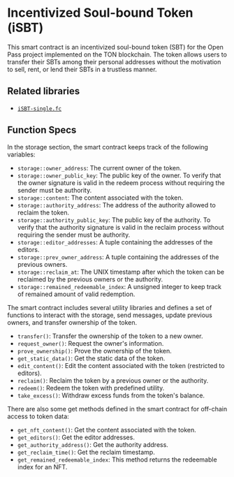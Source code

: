 # Incentivized Soul-bound Token (iSBT)


This smart contract is an incentivized soul-bound token (SBT) for the Open Pass project implemented on the TON blockchain. The token allows users to transfer their SBTs among their personal addresses without the motivation to sell, rent, or lend their SBTs in a trustless manner.

## Related libraries
- [`iSBT-single.fc`](https://github.com/moven0831/The-One-Pass-HackaTON/blob/main/contracts/sources/iSBT-single.fc)


## Function Specs
In the storage section, the smart contract keeps track of the following variables:

- `storage::owner_address`: The current owner of the token.
- `storage::owner_public_key`: The public key of the owner. To verify that the owner signature is valid in the redeem process without requiring the sender must be authority.
- `storage::content`: The content associated with the token.
- `storage::authority_address`: The address of the authority allowed to reclaim the token.
- `storage::authority_public_key`: The public key of the authority. To verify that the authority signature is valid in the reclaim process without requiring the sender must be authority.
- `storage::editor_addresses`: A tuple containing the addresses of the editors.
- `storage::prev_owner_address`: A tuple containing the addresses of the previous owners.
- `storage::reclaim_at`: The UNIX timestamp after which the token can be reclaimed by the previous owners or the authority.
- `storage::remained_redeemable_index`: A unsigned integer to keep track of remained amount of valid redemption.

The smart contract includes several utility libraries and defines a set of functions to interact with the storage, send messages, update previous owners, and transfer ownership of the token.

- `transfer()`: Transfer the ownership of the token to a new owner.
- `request_owner()`: Request the owner's information.
- `prove_ownership()`: Prove the ownership of the token.
- `get_static_data()`: Get the static data of the token.
- `edit_content()`: Edit the content associated with the token (restricted to editors).
- `reclaim()`: Reclaim the token by a previous owner or the authority.
- `redeem()`: Redeem the token with predefined utility.
- `take_excess()`: Withdraw excess funds from the token's balance.

There are also some get methods defined in the smart contract for off-chain access to token data:

- `get_nft_content()`: Get the content associated with the token.
- `get_editors()`: Get the editor addresses.
- `get_authority_address()`: Get the authority address.
- `get_reclaim_time()`: Get the reclaim timestamp.
- `get_remained_redeemable_index`: This method returns the redeemable index for an NFT.